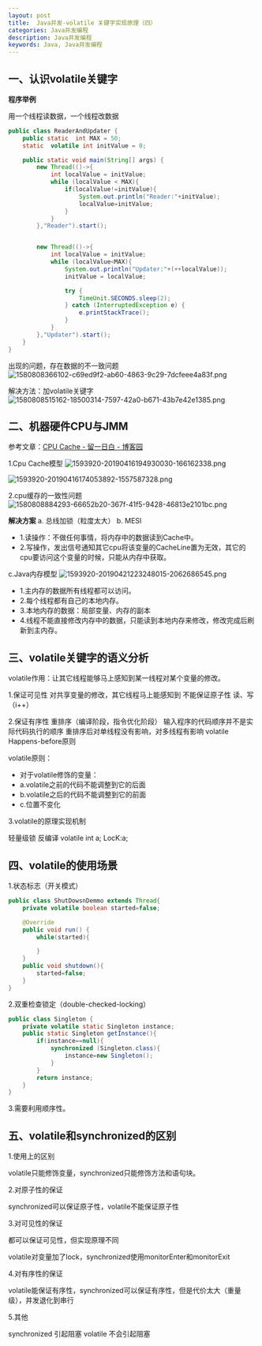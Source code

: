 ```yaml
---
layout: post
title:  Java并发-volatile 关键字实现原理（四）
categories: Java并发编程
description: Java并发编程
keywords: Java, Java并发编程
---
```


## 一、认识volatile关键字

**程序举例**

用一个线程读数据，一个线程改数据

```java
public class ReaderAndUpdater {
    public static  int MAX = 50;
    static  volatile int initValue = 0;

    public static void main(String[] args) {
        new Thread(()->{
            int localValue = initValue;
            while (localValue < MAX){
                if(localValue!=initValue){
                    System.out.println("Reader:"+initValue);
                    localValue=initValue;
                }
            }
        },"Reader").start();


        new Thread(()->{
            int localValue = initValue;
            while (localValue<MAX){
                System.out.println("Updater:"+(++localValue));
                initValue = localValue;

                try {
                    TimeUnit.SECONDS.sleep(2);
                } catch (InterruptedException e) {
                    e.printStackTrace();
                }
            }
        },"Updater").start();
    }
}


```
出现的问题，存在数据的不一致问题
![1580808366102-c69ed9f2-ab60-4863-9c29-7dcfeee4a83f.png](https://cdn.nlark.com/yuque/0/2020/png/440247/1580808366102-c69ed9f2-ab60-4863-9c29-7dcfeee4a83f.png)

解决方法：加volatile关键字
![1580808515162-18500314-7597-42a0-b671-43b7e42e1385.png](https://cdn.nlark.com/yuque/0/2020/png/440247/1580808515162-18500314-7597-42a0-b671-43b7e42e1385.png)

## 二、机器硬件CPU与JMM

参考文章：[CPU Cache - 留一日白 - 博客园](https://www.cnblogs.com/lyrb/p/10718935.html)

1.Cpu Cache模型
![1593920-20190416194930030-166162338.png](https://img2018.cnblogs.com/blog/1593920/201904/1593920-20190416194930030-166162338.png)

![1593920-20190416174053892-1557587328.png](https://img2018.cnblogs.com/blog/1593920/201904/1593920-20190416174053892-1557587328.png)

2.cpu缓存的一致性问题
![1580808884293-66652b20-367f-41f5-9428-46813e2101bc.png](https://cdn.nlark.com/yuque/0/2020/png/440247/1580808884293-66652b20-367f-41f5-9428-46813e2101bc.png)

**解决方案**
a. 总线加锁（粒度太大）
b. MESI
- 1.读操作：不做任何事情，将内存中的数据读到Cache中。
- 2.写操作，发出信号通知其它cpu将该变量的CacheLine置为无效，其它的cpu要访问这个变量的时候，只能从内存中获取。

c.Java内存模型
![1593920-20190421223248015-2062686545.png](https://img2018.cnblogs.com/blog/1593920/201904/1593920-20190421223248015-2062686545.png)

- 1.主内存的数据所有线程都可以访问。
- 2.每个线程都有自己的本地内存。
- 3.本地内存的数据：局部变量、内存的副本
- 4.线程不能直接修改内存中的数据，只能读到本地内存来修改，修改完成后刷新到主内存。


## 三、volatile关键字的语义分析

volatile作用：让其它线程能够马上感知到某一线程对某个变量的修改。

1.保证可见性
对共享变量的修改，其它线程马上能感知到
不能保证原子性 读、写（i++）

2.保证有序性
重排序（编译阶段，指令优化阶段）
输入程序的代码顺序并不是实际代码执行的顺序
重排序后对单线程没有影响，对多线程有影响
volatile 
Happens-before原则

volatile原则：
- 对于volatile修饰的变量：
- a.volatile之前的代码不能调整到它的后面
- b.volatile之后的代码不能调整到它的前面
- c.位置不变化

3.volatile的原理实现机制

轻量级锁
反编译
volatile int a;
LocK:a;

## 四、volatile的使用场景

1.状态标志（开关模式）

```java
public class ShutDowsnDemmo extends Thread{
    private volatile boolean started=false;

    @Override
    public void run() {
        while(started){

        }
    }
    public void shutdown(){
        started=false;
    }
}


```

2.双重检查锁定（double-checked-locking）

```java
public class Singleton {
    private volatile static Singleton instance;
    public static Singleton getInstance(){
        if(instance==null){
            synchronized (Singleton.class){
                instance=new Singleton();
            }
        }
        return instance;
    }
}


```
3.需要利用顺序性。

## 五、volatile和synchronized的区别

1.使用上的区别

volatile只能修饰变量，synchronized只能修饰方法和语句块。

2.对原子性的保证

synchronized可以保证原子性，volatile不能保证原子性

3.对可见性的保证

都可以保证可见性，但实现原理不同

volatile对变量加了lock，synchronized使用monitorEnter和monitorExit  

4.对有序性的保证

volatile能保证有序性，synchronized可以保证有序性，但是代价太大（重量级），并发退化到串行

5.其他

synchronized 引起阻塞
volatile 不会引起阻塞